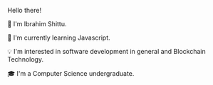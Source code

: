 Hello there! 

👋 I'm Ibrahim Shittu.

🌱 I'm currently learning Javascript.

💡 I'm interested in software development in general and Blockchain Technology.

🎓 I'm a Computer Science undergraduate.


<!---
Shittu-Ibrahim/Shittu-Ibrahim is a ✨ special ✨ repository because its `README.md` (this file) appears on your GitHub profile.
You can click the Preview link to take a look at your changes. 📫 How to reach me: .
--->

